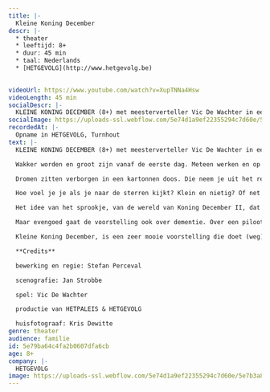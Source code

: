 ```yaml
---
title: |-
  Kleine Koning December
descr: |-
  * theater
  * leeftijd: 8+
  * duur: 45 min
  * taal: Nederlands
  * [HETGEVOLG](http://www.hetgevolg.be)

  ‍
videoUrl: https://www.youtube.com/watch?v=XupTNNa4Hsw
videoLength: 45 min
socialDescr: |-
  KLEINE KONING DECEMBER (8+) met meesterverteller Vic De Wachter in een regie en bewerking van Stefan Perceval. Wakker worden en groot zijn vanaf de eerste dag. Meteen werken en op het moment dat het niet meer gaat je kindertijd beleven tot je zo klein bent dat niemand je nog ziet. Je start het leven en je weet alles al, maar geleidelijk aan vergeet je. Dat gebeurt er in de droomwereld, de wereld van Kleine Koning December, de voorstelling van Stefan Perceval naar het sprookje Der kleine König Dezember van de Duitse schrijver Axel Hacke. Een stuk dat kinderen aan het filosoferen doet slaan. Waar komen we vandaan? Wat gebeurt er als we dood gaan? Zijn we dan zo onzichtbaar klein geworden dat iedereen denkt dat je er niet meer bent terwijl je er eigenlijk nog wel bent? Of ben je dan toch gewoon weg? Hoe zou het zijn om onsterfelijk te zijn? Het zijn maar enkele vragen die Kleine Koning December aanraakt. Het beeld dat Hacke oproept is best prettig: geen zin hebben om naar je werk te gaan, heeft niets te maken met je humeur of de inhoud van je job. Het is een draak die je tegenhoudt om te gaan werken op kantoor …
socialImage: https://uploads-ssl.webflow.com/5e74d1a9ef22355294c7d60e/5e7b3a8e68cea0a06ce323b1_Kleine%20Koning%20December.png
recordedAt: |-
  Opname in HETGEVOLG, Turnhout
text: |-
  KLEINE KONING DECEMBER (8+) met meesterverteller Vic De Wachter in een regie en bewerking van Stefan Perceval.

  Wakker worden en groot zijn vanaf de eerste dag. Meteen werken en op het moment dat het niet meer gaat je kindertijd beleven tot je zo klein bent dat niemand je nog ziet. Je start het leven en je weet alles al, maar geleidelijk aan vergeet je. Dat gebeurt er in de droomwereld, de wereld van Kleine Koning December, de voorstelling van Stefan Perceval naar het sprookje Der kleine König Dezember van de Duitse schrijver Axel Hacke.  Een stuk dat kinderen aan het filosoferen doet slaan. Waar komen we vandaan? Wat gebeurt er als we dood gaan? Zijn we dan zo onzichtbaar klein geworden dat iedereen denkt dat je er niet meer bent terwijl je er eigenlijk nog wel bent? Of ben je dan toch gewoon weg? Hoe zou het zijn om onsterfelijk te zijn? Het zijn maar enkele vragen die Kleine Koning December aanraakt. Het beeld dat Hacke oproept is best prettig: geen zin hebben om naar je werk te gaan, heeft niets te maken met je humeur of de inhoud van je job. Het is een draak die je tegenhoudt om te gaan werken op kantoor …

  Dromen zitten verborgen in een kartonnen doos. Die neem je uit het rek, leg je naast je bed, doe je open, en dan ga je slapen en droom je de droom. Dat systeem werkt wel niet zoals een videotheek of Netflix of zo. Neen, je kan je droom niet kiezen, je moet jezelf ermee verrassen. Dromen over roeien naar het oneindige, dat deed Kleine Koning December die telkens wat krimpt hoe ouder ie wordt. Met de jaren worden de dromen dus groter. Zijn grootvader Koning Januari III was zelfs zo klein geworden dat je hem niet meer kon zien tussen al die dozen met dromen. “Maar hoe weet je dan zeker dat grootvader er niet meer is?” vraagt de verteller aan de koning die in zijn muur woont.  Vic De Wachter speelt de rol van koning en verteller en geeft zo een mooi, getrouw beeld van het kind dat in elk van ons schuilt.

  Hoe voel je je als je naar de sterren kijkt? Klein en nietig? Of net heel groot? Verteller en Koning December II houden er een andere visie op na.

  Het idee van het sprookje, van de wereld van Koning December II, dat je grotere dromen hebt naarmate je ouder wordt en op het einde van je leven nog enkel leeft in één grote droom is niet alleen erg romantisch. Het is ook een erg fijn beeld om het levenseinde te bekijken. Voor zover dat er is tenminste. Want wat weten we zeker? Is het leven wel eindig, of is het oneindig? Komen we terug (en bestaat er dus zoiets als reïncarnatie)?

  Maar evengoed gaat de voorstelling ook over dementie. Over een piloot die niet meer weet hoe hij moet vliegen met een straaljager en er dan maar mee door de stad rijdt en die ergens parkeert. Tot die ook niet meer weet hoe hij moet rijden met het ding.

  Kleine Koning December, is een zeer mooie voorstelling die doet (weg)dromen, mijmeren, filosoferen en het kind in jezelf oproept. Dat De Wachter een erg goede verteller is bewijst ie nog maar eens. En eigenlijk heeft Koning December II gewoon een punt wanneer die stelt: “bij ons komen de kinderjaren aan het eind van ons leven! Dat is iets waar je altijd naar uit kunt kijken. Bij ons is het plezanter dan bij u. Het spijt me voor u, voor u allemaal, eigenlijk.”

  **Credits**

  bewerking en regie: Stefan Perceval

  scenografie: Jan Strobbe

  spel: Vic De Wachter

  productie van HETPALEIS & HETGEVOLG

  huisfotograaf: Kris Dewitte
genre: theater
audience: familie
id: 5e79ba64c4fa2b0607dfa6cb
age: 8+
company: |-
  HETGEVOLG
image: https://uploads-ssl.webflow.com/5e74d1a9ef22355294c7d60e/5e7b3a8e68cea0a06ce323b1_Kleine%20Koning%20December.png
---
```

